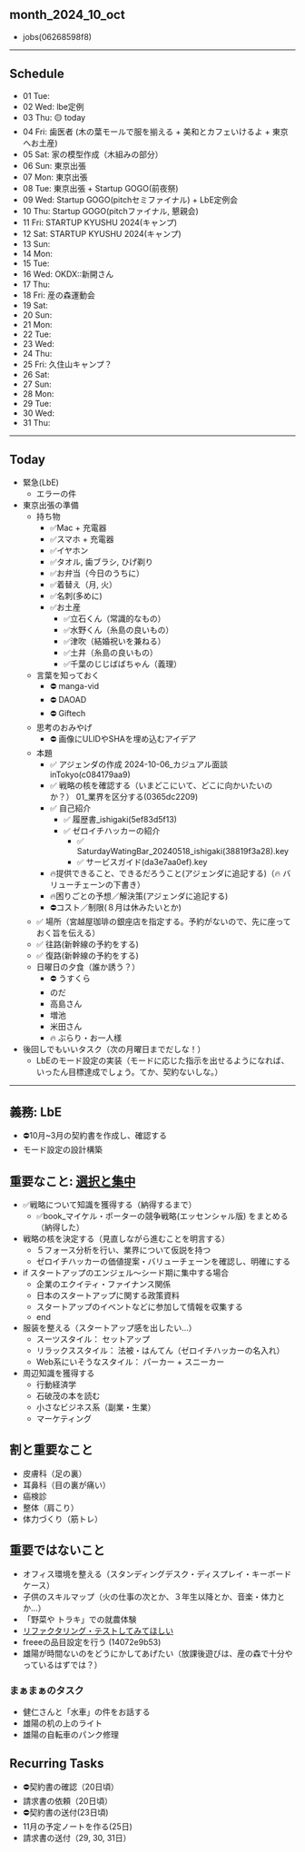 month_2024_10_oct
---
- jobs(06268598f8)
---


## Schedule
- 01 Tue:
- 02 Wed: lbe定例
- 03 Thu: 🟡 today
- 04 Fri: 歯医者 (木の葉モールで服を揃える + 美和とカフェいけるよ + 東京へお土産)
- 05 Sat: 家の模型作成（木組みの部分）
- 06 Sun: 東京出張
- 07 Mon: 東京出張
- 08 Tue: 東京出張 + Startup GOGO(前夜祭)
- 09 Wed: Startup GOGO(pitchセミファイナル) + LbE定例会
- 10 Thu: Startup GOGO(pitchファイナル, 懇親会)
- 11 Fri: STARTUP KYUSHU 2024(キャンプ)
- 12 Sat: STARTUP KYUSHU 2024(キャンプ)
- 13 Sun:
- 14 Mon:
- 15 Tue:
- 16 Wed: OKDX::新開さん
- 17 Thu:
- 18 Fri: 産の森運動会
- 19 Sat:
- 20 Sun:
- 21 Mon:
- 22 Tue:
- 23 Wed:
- 24 Thu:
- 25 Fri: 久住山キャンプ？
- 26 Sat:
- 27 Sun:
- 28 Mon:
- 29 Tue:
- 30 Wed:
- 31 Thu:

---

## Today
- 緊急(LbE)
  - エラーの件
- 東京出張の準備
  - 持ち物
    - ✅Mac + 充電器
    - ✅スマホ + 充電器
    - ✅イヤホン
    - ✅タオル, 歯ブラシ, ひげ剃り
    - ✅お弁当（今日のうちに）
    - ✅着替え（月, 火）
    - ✅名刺(多めに)
    - ✅お土産
      - ✅立石くん（常識的なもの）
      - ✅水野くん（糸島の良いもの）
      - ✅津吹（結婚祝いを兼ねる）
      - ✅土井（糸島の良いもの）
      - ✅千葉のじじばばちゃん（義理）
  - 言葉を知っておく
    - ⛔️ manga-vid
    - ⛔️ DAOAD
    - ⛔️ Giftech
  - 思考のおみやげ
    - ⛔️ 画像にULIDやSHAを埋め込むアイデア
  - 本題
    - ✅ アジェンダの作成 2024-10-06_カジュアル面談inTokyo(c084179aa9)
    - ✅ 戦略の核を確認する（いまどこにいて、どこに向かいたいのか？） 01_業界を区分する(0365dc2209)
    - ✅ 自己紹介
      - ✅ 履歴書_ishigaki(5ef83d5f13)
      - ✅ ゼロイチハッカーの紹介
        - ✅ SaturdayWatingBar_20240518_ishigaki(38819f3a28).key
        - ✅ サービスガイド(da3e7aa0ef).key
    - 🔥提供できること、できるだろうこと(アジェンダに追記する)（🔥 バリューチェーンの下書き）
    - 🔥困りごとの予想／解決策(アジェンダに追記する)
    - ⛔️コスト／制限(８月は休みたいとか)
  - ✅ 場所（宮越屋珈琲の銀座店を指定する。予約がないので、先に座っておく旨を伝える）
  - ✅ 往路(新幹線の予約をする)
  - ✅ 復路(新幹線の予約をする)
  - 日曜日の夕食（誰か誘う？）
    - ⛔️ うすくら
    - のだ
    - 高島さん
    - 増池
    - 米田さん
    - 🔥 ぶらり・お一人様
- 後回しでもいいタスク（次の月曜日までだしな！）
  - LbEのモード設定の実装（モードに応じた指示を出せるようになれば、いったん目標達成でしょう。てか、契約ないしな。）



---

## 義務: LbE
- ⛔️10月~3月の契約書を作成し、確認する
- モード設定の設計構築

## 重要なこと: [選択と集中](1449ea2d8d)
- ✅戦略について知識を獲得する（納得するまで）
  - ✅book_マイケル・ポーターの競争戦略(エッセンシャル版) をまとめる（納得した）
- 戦略の核を決定する（見直しながら進むことを明言する）
  - ５フォース分析を行い、業界について仮説を持つ
  - ゼロイチハッカーの価値提案・バリューチェーンを確認し、明確にする
- if スタートアップのエンジェル〜シード期に集中する場合
  - 企業のエクイティ・ファイナンス関係
  - 日本のスタートアップに関する政策資料
  - スタートアップのイベントなどに参加して情報を収集する
  - end
- 服装を整える（スタートアップ感を出したい...）
  - スーツスタイル： セットアップ
  - リラックススタイル： 法被・はんてん（ゼロイチハッカーの名入れ）
  - Web系にいそうなスタイル： パーカー + スニーカー
- 周辺知識を獲得する
  - 行動経済学
  - 石破茂の本を読む
  - 小さなビジネス系（副業・生業）
  - マーケティング

## 割と重要なこと
- 皮膚科（足の裏）
- 耳鼻科（目の裏が痛い）
- 癌検診
- 整体（肩こり）
- 体力づくり（筋トレ）

## 重要ではないこと
- オフィス環境を整える（スタンディングデスク・ディスプレイ・キーボードケース）
- 子供のスキルマップ（火の仕事の次とか、３年生以降とか、音楽・体力とか...）
- 「野菜や トラキ」での就農体験
- [リファクタリング・テストしてみてほしい](https://github.com/n350071/refactor-124)
- freeeの品目設定を行う (14072e9b53)
- 雄陽が時間ないのをどうにかしてあげたい（放課後遊びは、産の森で十分やっているはずでは？）

### まぁまぁのタスク
- 健仁さんと「水車」の件をお話する
- 雄陽の机の上のライト
- 雄陽の自転車のパンク修理

## Recurring Tasks
- ⛔️契約書の確認（20日頃）
- 請求書の依頼（20日頃）
- ⛔️契約書の送付(23日頃)
- 11月の予定ノートを作る(25日)
- 請求書の送付（29, 30, 31日）


